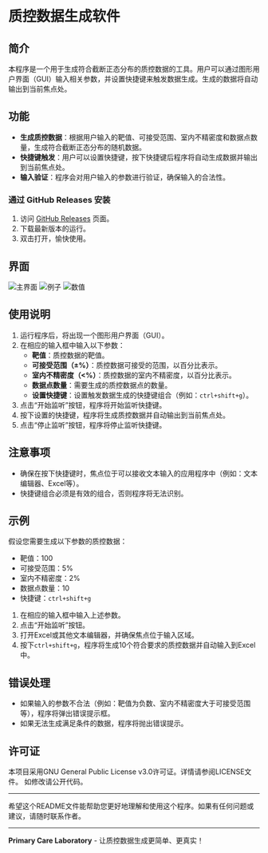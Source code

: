 # 质控数据生成软件

## 简介
本程序是一个用于生成符合截断正态分布的质控数据的工具。用户可以通过图形用户界面（GUI）输入相关参数，并设置快捷键来触发数据生成。生成的数据将自动输出到当前焦点处。

## 功能
- **生成质控数据**：根据用户输入的靶值、可接受范围、室内不精密度和数据点数量，生成符合截断正态分布的随机数据。
- **快捷键触发**：用户可以设置快捷键，按下快捷键后程序将自动生成数据并输出到当前焦点处。
- **输入验证**：程序会对用户输入的参数进行验证，确保输入的合法性。


### 通过 GitHub Releases 安装

1. 访问 [GitHub Releases](https://github.com/10032/Primary-care-laboratory/releases/tag/v0.0.01) 页面。
2. 下载最新版本的运行。
3. 双击打开，愉快使用。

## 界面
![主界面](https://github.com/user-attachments/assets/008d64d5-1939-442c-8c2b-4bf79e44cf90)
![例子](https://github.com/user-attachments/assets/eb22c4a4-b019-4f4e-b56f-45a9ef88c46b)
![数值](https://github.com/user-attachments/assets/8d6d49e6-4d3b-4d86-b810-5fdbdb8b51ac)

## 使用说明
1. 运行程序后，将出现一个图形用户界面（GUI）。
2. 在相应的输入框中输入以下参数：
   - **靶值**：质控数据的靶值。
   - **可接受范围（±%）**：质控数据可接受的范围，以百分比表示。
   - **室内不精密度（<%）**：质控数据的室内不精密度，以百分比表示。
   - **数据点数量**：需要生成的质控数据点的数量。
   - **设置快捷键**：设置触发数据生成的快捷键组合（例如：`ctrl+shift+g`）。
3. 点击“开始监听”按钮，程序将开始监听快捷键。
4. 按下设置的快捷键，程序将生成质控数据并自动输出到当前焦点处。
5. 点击“停止监听”按钮，程序将停止监听快捷键。

## 注意事项
- 确保在按下快捷键时，焦点位于可以接收文本输入的应用程序中（例如：文本编辑器、Excel等）。
- 快捷键组合必须是有效的组合，否则程序将无法识别。

## 示例
假设您需要生成以下参数的质控数据：
- 靶值：100
- 可接受范围：5%
- 室内不精密度：2%
- 数据点数量：10
- 快捷键：`ctrl+shift+g`

1. 在相应的输入框中输入上述参数。
2. 点击“开始监听”按钮。
3. 打开Excel或其他文本编辑器，并确保焦点位于输入区域。
4. 按下`ctrl+shift+g`，程序将生成10个符合要求的质控数据并自动输入到Excel中。

## 错误处理
- 如果输入的参数不合法（例如：靶值为负数、室内不精密度大于可接受范围等），程序将弹出错误提示框。
- 如果无法生成满足条件的数据，程序将抛出错误提示。

## 许可证
本项目采用GNU General Public License v3.0许可证。详情请参阅LICENSE文件。
如修改请公开代码。

---

希望这个README文件能帮助您更好地理解和使用这个程序。如果有任何问题或建议，请随时联系作者。


---

**Primary Care Laboratory** - 让质控数据生成更简单、更真实！
